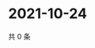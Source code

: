 # 2021-10-24

共 0 条

<!-- BEGIN WEIBO -->
<!-- 最后更新时间 Sun Oct 24 2021 23:08:28 GMT+0800 (China Standard Time) -->

<!-- END WEIBO -->
